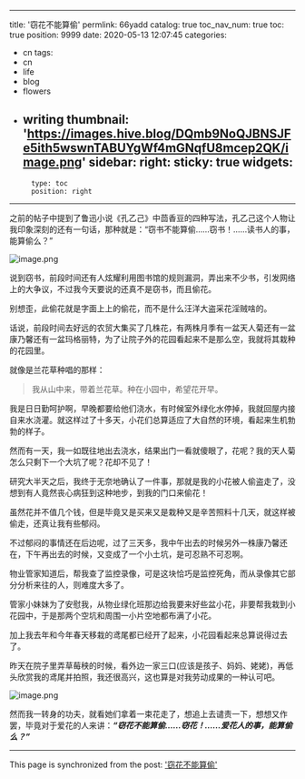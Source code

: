 
---
title: '窃花不能算偷'
permlink: 66yadd
catalog: true
toc_nav_num: true
toc: true
position: 9999
date: 2020-05-13 12:07:45
categories:
- cn
tags:
- cn
- life
- blog
- flowers
- writing
thumbnail: 'https://images.hive.blog/DQmb9NoQJBNSJFe5ith5wswnTABUYgWf4mGNqfU8mcep2QK/image.png'
sidebar:
    right:
        sticky: true
widgets:
    -
        type: toc
        position: right
---


之前的帖子中提到了鲁迅小说《孔乙己》中茴香豆的四种写法，孔乙己这个人物让我印象深刻的还有一句话，那种就是：“窃书不能算偷……窃书！……读书人的事，能算偷么？”


![image.png](https://images.hive.blog/DQmb9NoQJBNSJFe5ith5wswnTABUYgWf4mGNqfU8mcep2QK/image.png)


说到窃书，前段时间还有人炫耀利用图书馆的规则漏洞，弄出来不少书，引发网络上的大争议，不过我今天要说的还真不是窃书，而且偷花。

别想歪，此偷花就是字面上上的偷花，而不是什么汪洋大盗采花淫贼啥的。


话说，前段时间去好远的农贸大集买了几株花，有两株月季有一盆天人菊还有一盆康乃馨还有一盆玛格丽特，为了让院子外的花园看起来不是那么空，我就将其栽种的花园里。

就像是兰花草种唱的那样：
>我从山中来，带着兰花草。种在小园中，希望花开早。

我是日日勤呵护啊，早晚都要给他们浇水，有时候室外绿化水停掉，我就回屋内接自来水浇灌。就这样过了十多天，小花们总算适应了大自然的环境，看起来生机勃勃的样子。

然而有一天，我一如既往地出去浇水，结果出门一看就傻眼了，花呢？我的天人菊怎么只剩下一个大坑了呢？花却不见了！

研究大半天之后，我终于无奈地确认了一件事，那就是我的小花被人偷盗走了，没想到有人竟然丧心病狂到这种地步，到我的门口来偷花！

虽然花并不值几个钱，但是毕竟又是买来又是栽种又是辛苦照料十几天，就这样被偷走，还真让我有些郁闷。

不过郁闷的事情还在后边呢，过了三天多，我中午出去的时候另外一株康乃馨还在，下午再出去的时候，又变成了一个小土坑，是可忍熟不可忍啊。

物业管家知道后，帮我查了监控录像，可是这块恰巧是监控死角，而从录像其它部分分析来往的人，则难度大多了。

管家小妹妹为了安慰我，从物业绿化班那边给我要来好些盆小花，非要帮我栽到小花园中，于是那两个空坑和周围一小片空地都布满了小花。

加上我去年和今年春天移栽的鸢尾都已经开了起来，小花园看起来总算说得过去了。

昨天在院子里弄草莓秧的时候，看外边一家三口(应该是孩子、妈妈、姥姥)，再低头欣赏我的鸢尾并拍照，我还很高兴，这也算是对我劳动成果的一种认可吧。


![image.png](https://images.hive.blog/DQmbpDj4gtkvZz2HSNRbygaeBJeJi6Ez1exyPijwsqZ2nNH/image.png)


然而我一转身的功夫，就看她们拿着一束花走了，想追上去谴责一下，想想又作罢，毕竟对于爱花的人来讲：***“窃花不能算偷……窃花！……爱花人的事，能算偷么？”***

- - -

This page is synchronized from the post: ['窃花不能算偷'](https://steemit.com/@oflyhigh/66yadd)
